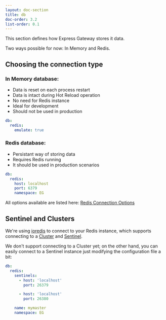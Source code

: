 ```yaml
---
layout: doc-section
title: db
doc-order: 3.2
list-order: 0.1
---
```


This section defines how Express Gateway stores it data.

Two ways possible for now: In Memory and Redis.

## Choosing the connection type

### In Memory database:

- Data is reset on each process restart
- Data is intact during Hot Reload operation
- No need for Redis instance
- Ideal for development
- Should not be used in production

```yml
db:
  redis:
    emulate: true
```

### Redis database:

- Persistant way of storing data
- Requires Redis running
- It should be used in production scenarios

```yml
db:
  redis:
    host: localhost
    port: 6379
    namespace: EG
```

All options available are listed here:
[Redis Connection Options](https://github.com/luin/ioredis/blob/master/API.md#new-redisport-host-options)

## Sentinel and Clusters

We're using [ioredis](https://github.com/luin/ioredis/) to connect to your Redis instance, which supports connecting
to a [Cluster](https://github.com/luin/ioredis#cluster) and [Sentinel](https://github.com/luin/ioredis#sentinel).

We don't support connecting to a Cluster yet; on the other hand, you can easily connect to a Sentinel instance just
modifying the configuration file a bit:

```yml
db:
  redis:
    sentinels:
      - host: 'localhost'
        port: 26379

      - host: 'localhost'
        port: 26380

    name: mymaster
    namespace: EG
```
